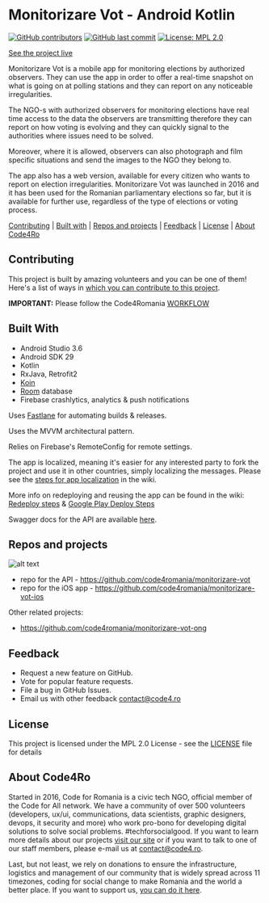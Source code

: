 # Monitorizare Vot - Android Kotlin 

[![GitHub contributors](https://img.shields.io/github/contributors/code4romania/mon-vot-android-kotlin.svg?style=for-the-badge)](https://github.com/code4romania/mon-vot-android-kotlin/graphs/contributors) [![GitHub last commit](https://img.shields.io/github/last-commit/code4romania/mon-vot-android-kotlin.svg?style=for-the-badge)](https://github.com/code4romania/mon-vot-android-kotlin/commits/master) [![License: MPL 2.0](https://img.shields.io/badge/license-MPL%202.0-brightgreen.svg?style=for-the-badge)](https://opensource.org/licenses/MPL-2.0)

[See the project live](https://votemonitor.org/)

Monitorizare Vot is a mobile app for monitoring elections by authorized observers. They can use the app in order to offer a real-time snapshot on what is going on at polling stations and they can report on any noticeable irregularities. 

The NGO-s with authorized observers for monitoring elections have real time access to the data the observers are transmitting therefore they can report on how voting is evolving and they can quickly signal to the authorities where issues need to be solved. 

Moreover, where it is allowed, observers can also photograph and film specific situations and send the images to the NGO they belong to. 

The app also has a web version, available for every citizen who wants to report on election irregularities. Monitorizare Vot was launched in 2016 and it has been used for the Romanian parliamentary elections so far, but it is available for further use, regardless of the type of elections or voting process. 

[Contributing](#contributing) | [Built with](#built-with) | [Repos and projects](#repos-and-projects) | [Feedback](#feedback) | [License](#license) | [About Code4Ro](#about-code4ro)

## Contributing

This project is built by amazing volunteers and you can be one of them! Here's a list of ways in [which you can contribute to this project](.github/CONTRIBUTING.MD).

__IMPORTANT:__ Please follow the Code4Romania [WORKFLOW](.github/WORKFLOW.MD)

## Built With

* Android Studio 3.6
* Android SDK 29
* Kotlin
* RxJava, Retrofit2
* [Koin](https://insert-koin.io/)
* [Room](https://developer.android.com/reference/android/arch/persistence/room/RoomDatabase) database
* Firebase crashlytics, analytics & push notifications

Uses [Fastlane](https://fastlane.tools/) for automating builds & releases.

Uses the MVVM architectural pattern.

Relies on Firebase's RemoteConfig for remote settings.

The app is localized, meaning it's easier for any interested party to fork the project and use it in other countries, simply localizing the messages. Please see the [steps for app localization](https://github.com/code4romania/mon-vot-android-kotlin/wiki/Steps-for-app-localisation) in the wiki.

More info on redeploying and reusing the app can be found in the wiki: [Redeploy steps](https://github.com/code4romania/mon-vot-android-kotlin/wiki/Steps-for-redeploying---reusing-the-app) & [Google Play Deploy Steps](https://github.com/code4romania/mon-vot-android-kotlin/wiki/Google-Play-Deploy-Steps)

Swagger docs for the API are available [here](https://app-vmon-api-dev.azurewebsites.net/swagger/index.html).

## Repos and projects

![alt text](https://raw.githubusercontent.com/code4romania/mon-vot-android-kotlin/develop/vote_monitor_diagram.png)

- repo for the API - https://github.com/code4romania/monitorizare-vot
- repo for the iOS app - https://github.com/code4romania/monitorizare-vot-ios

Other related projects:
- https://github.com/code4romania/monitorizare-vot-ong

## Feedback

* Request a new feature on GitHub.
* Vote for popular feature requests.
* File a bug in GitHub Issues.
* Email us with other feedback contact@code4.ro

## License

This project is licensed under the MPL 2.0 License - see the [LICENSE](LICENSE) file for details

## About Code4Ro

Started in 2016, Code for Romania is a civic tech NGO, official member of the Code for All network. We have a community of over 500 volunteers (developers, ux/ui, communications, data scientists, graphic designers, devops, it security and more) who work pro-bono for developing digital solutions to solve social problems. #techforsocialgood. If you want to learn more details about our projects [visit our site](https://www.code4.ro/en/) or if you want to talk to one of our staff members, please e-mail us at contact@code4.ro.

Last, but not least, we rely on donations to ensure the infrastructure, logistics and management of our community that is widely spread across 11 timezones, coding for social change to make Romania and the world a better place. If you want to support us, [you can do it here](https://code4.ro/en/donate/).
